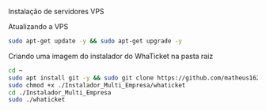Instalação de servidores VPS

Atualizando a VPS
```bash
sudo apt-get update -y && sudo apt-get upgrade -y
```

Criando uma imagem do instalador do WhaTicket na pasta raiz
```bash
cd ~
sudo apt install git -y && sudo git clone https://github.com/matheus1628/Instalador_Multi_Empresa.git
sudo chmod +x ./Instalador_Multi_Empresa/whaticket
cd ./Instalador_Multi_Empresa
sudo ./whaticket
```
